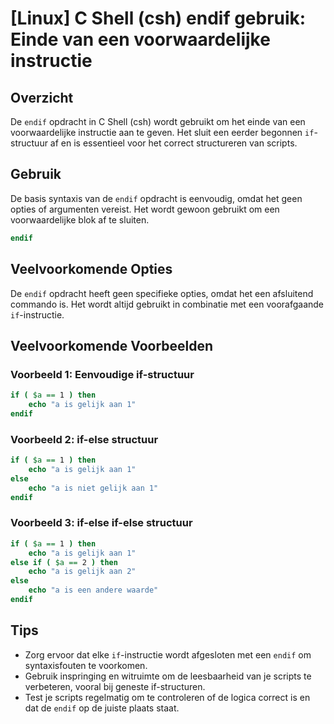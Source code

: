 # [Linux] C Shell (csh) endif gebruik: Einde van een voorwaardelijke instructie

## Overzicht
De `endif` opdracht in C Shell (csh) wordt gebruikt om het einde van een voorwaardelijke instructie aan te geven. Het sluit een eerder begonnen `if`-structuur af en is essentieel voor het correct structureren van scripts.

## Gebruik
De basis syntaxis van de `endif` opdracht is eenvoudig, omdat het geen opties of argumenten vereist. Het wordt gewoon gebruikt om een voorwaardelijke blok af te sluiten.

```csh
endif
```

## Veelvoorkomende Opties
De `endif` opdracht heeft geen specifieke opties, omdat het een afsluitend commando is. Het wordt altijd gebruikt in combinatie met een voorafgaande `if`-instructie.

## Veelvoorkomende Voorbeelden

### Voorbeeld 1: Eenvoudige if-structuur
```csh
if ( $a == 1 ) then
    echo "a is gelijk aan 1"
endif
```

### Voorbeeld 2: if-else structuur
```csh
if ( $a == 1 ) then
    echo "a is gelijk aan 1"
else
    echo "a is niet gelijk aan 1"
endif
```

### Voorbeeld 3: if-else if-else structuur
```csh
if ( $a == 1 ) then
    echo "a is gelijk aan 1"
else if ( $a == 2 ) then
    echo "a is gelijk aan 2"
else
    echo "a is een andere waarde"
endif
```

## Tips
- Zorg ervoor dat elke `if`-instructie wordt afgesloten met een `endif` om syntaxisfouten te voorkomen.
- Gebruik inspringing en witruimte om de leesbaarheid van je scripts te verbeteren, vooral bij geneste if-structuren.
- Test je scripts regelmatig om te controleren of de logica correct is en dat de `endif` op de juiste plaats staat.